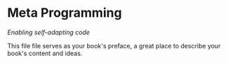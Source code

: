# Meta Programming

*Enabling self-adapting code*



This file file serves as your book's preface, a great place to describe your book's content and ideas.

